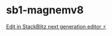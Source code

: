 # sb1-magnemv8

[Edit in StackBlitz next generation editor ⚡️](https://stackblitz.com/~/github.com/tmywork11/sb1-magnemv8)